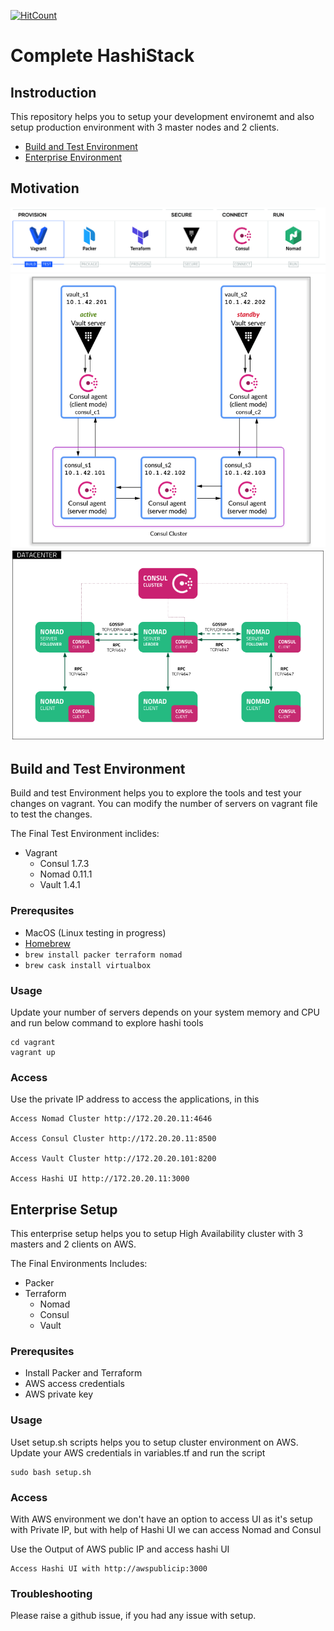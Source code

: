 [![HitCount](http://hits.dwyl.com/angudadevops/hashi-stack.svg)](http://hits.dwyl.com/angudadevops/hashi-stack)

<h1>Complete HashiStack</h1> 

<h2> Instroduction </h2>

This repository helps you to setup your development environemt and also setup production environment with 3 master nodes and 2 clients. 

- [Build and Test Environment](#Build-and-Test-Environment) 
- [Enterprise Environment](#Enterprise-Setup) 

## Motivation

![Hashi Stack Setup](images/hashi-stack.png) 
![Vault HA Setup](images/vault-ha-consul.png)
![Nomad HA Setup](images/nomad_ha.png)

## Build and Test Environment

Build and test Environment helps you to explore the tools and test your changes on vagrant. You can modify the number of servers on vagrant file to test the changes. 

The Final Test Environment inclides:

- Vagrant 
  - Consul 1.7.3
  - Nomad 0.11.1
  - Vault 1.4.1

### Prerequsites

- MacOS (Linux testing in progress)
- [Homebrew](https://brew.sh/)
- `brew install packer terraform nomad`
- `brew cask install virtualbox`


### Usage

Update your number of servers depends on your system memory and CPU and run below command to explore hashi tools

```
cd vagrant
vagrant up
```

### Access

Use the private IP address to access the applications, in this 

```
Access Nomad Cluster http://172.20.20.11:4646

Access Consul Cluster http://172.20.20.11:8500

Access Vault Cluster http://172.20.20.101:8200

Access Hashi UI http://172.20.20.11:3000
```

## Enterprise Setup

This enterprise setup helps you to setup High Availability cluster with 3 masters and 2 clients on AWS.

The Final Environments Includes:

- Packer
- Terraform
  - Nomad
  - Consul
  - Vault

### Prerequsites

- Install Packer and Terraform
- AWS access credentials
- AWS private key

### Usage

Uset setup.sh scripts helps you to setup cluster environment on AWS. Update your AWS credentials in variables.tf and run the script

```
sudo bash setup.sh
```

### Access

With AWS environment we don't have an option to access UI as it's setup with Private IP, but with help of Hashi UI we can access Nomad and Consul

Use the Output of AWS public IP and access hashi UI 

```
Access Hashi UI with http://awspublicip:3000
```

### Troubleshooting

Please raise a github issue, if you had any issue with setup. 
